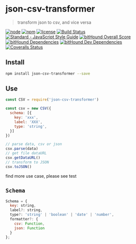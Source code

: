 # json-csv-transformer

> transform json to csv, and vice versa

[![node](https://img.shields.io/node/v/json-csv-transformer.svg)](https://www.npmjs.com/package/json-csv-transformer)
[![npm](https://img.shields.io/npm/v/json-csv-transformer.svg)](https://www.npmjs.com/package/json-csv-transformer)
[![license](https://img.shields.io/npm/l/json-csv-transformer.svg)](https://github.com/kagawagao/json-csv-transformer/blob/master/LICENSE)
[![Build Status](https://travis-ci.org/kagawagao/json-csv-transformer.svg?branch=master)](https://travis-ci.org/kagawagao/json-csv-transformer)
[![Standard - JavaScript Style Guide](https://img.shields.io/badge/code_style-standard-brightgreen.svg)](http://standardjs.com/)
[![bitHound Overall Score](https://www.bithound.io/github/kagawagao/json-csv-transformer/badges/score.svg)](https://www.bithound.io/github/kagawagao/json-csv-transformer)
[![bitHound Dependencies](https://www.bithound.io/github/kagawagao/json-csv-transformer/badges/dependencies.svg)](https://www.bithound.io/github/kagawagao/json-csv-transformer/master/dependencies/npm)
[![bitHound Dev Dependencies](https://www.bithound.io/github/kagawagao/json-csv-transformer/badges/devDependencies.svg)](https://www.bithound.io/github/kagawagao/json-csv-transformer/master/dependencies/npm)
[![Coveralls Status](https://img.shields.io/coveralls/github/kagawagao/json-csv-transformer.svg)](https://coveralls.io/github/kagawagao/json-csv-transformer)

## Install

```bash
npm install json-csv-transformer --save
```

## Use

```javascript
const CSV = require('json-csv-transformer')

const csv = new CSV({
  schema: [{
    key: 'xxx',
    label: 'XXX',
    type: 'string',
  }]
})

// parse data, csv or json
csv.parse(data)
// get file dataURL
csv.getDataURL()
// transform to JSON
csv.toJSON()
```

find more use case, please see test

## `Schema`

```js
Schema = {
  key: string,
  label?: string,
  type?: 'string' | 'boolean' | 'date' | 'number',
  formatter?: {
    csv: Function,
    json: Function
  }
};
```
